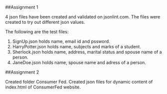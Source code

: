 ##Assignment 1

4 json files have been created and validated on jsonlint.com.
The files were created to try out different json values.

The following are the test files:

1. SignUp.json holds name, email id and pssword.
2. HarryPotter.json holds name, subjects and marks of a student.
3. Sherlock.json holds name, address, marital status and spouse name of a person.
4. JaneDoe.json holds name, spouse name and adress of a person.

##Assignment 2

Created folder Consumer Fed.
Created json files for dynamic content of index.html of ConsumerFed website.
